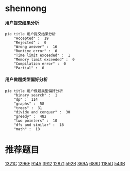 # shennong

<!-- tabs:start -->



#### **用户提交结果分析**

```mermaid
pie title 用户提交结果分析
    "Accepted" :  19
    "Rejected" :  0
    "Wrong answer" :  16
    "Runtime error" :  0
    "Time limit exceeded" :  1
    "Memory limit exceeded" :  0
    "Compilation error" :  0
    "Partial" :  0
```

#### **用户做题类型偏好分析**

```mermaid
pie title 用户做题类型偏好分析
    "binary search" :  1
    "dp" :  114
    "graphs" :  58
    "trees" :  31
    "divide and conquer" :  30
    "greedy" :  482
    "two pointers" :  10
    "dfs and similar" :  18
    "math" :  18
```



<!-- tabs:end -->
# 推荐题目
[1321C](https://codeforces.com/contest/1321/problem/C)
[1296F](https://codeforces.com/contest/1296/problem/F)
[914A](https://codeforces.com/contest/914/problem/A)
[3912](https://codeforces.com/contest/391/problem/2)
[12871](https://codeforces.com/contest/1287/problem/1)
[592B](https://codeforces.com/contest/592/problem/B)
[369A](https://codeforces.com/contest/369/problem/A)
[689D](https://codeforces.com/contest/689/problem/D)
[1185D](https://codeforces.com/contest/1185/problem/D)
[543B](https://codeforces.com/contest/543/problem/B)
